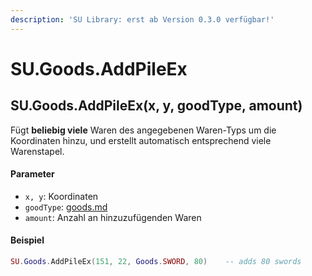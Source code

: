```yaml
---
description: 'SU Library: erst ab Version 0.3.0 verfügbar!'
---
```


# SU.Goods.AddPileEx

## SU.Goods.AddPileEx(x, y, goodType, amount)

Fügt **beliebig viele** Waren des angegebenen Waren-Typs um die Koordinaten hinzu, und erstellt automatisch entsprechend viele Warenstapel.

#### Parameter

* `x, y`: Koordinaten
* `goodType`: [goods.md](../../api-enums/goods.md "mention")
* `amount`: Anzahl an hinzuzufügenden Waren

#### Beispiel

```lua
SU.Goods.AddPileEx(151, 22, Goods.SWORD, 80)    -- adds 80 swords
```
